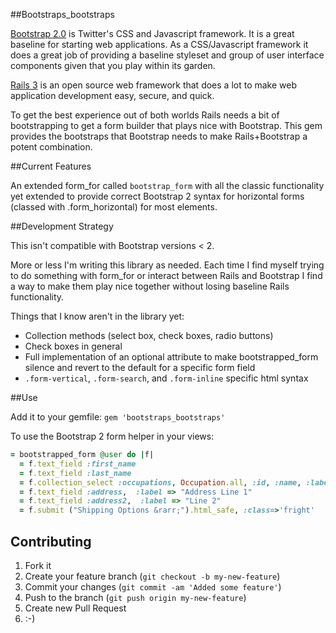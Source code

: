 ##Bootstraps_bootstraps

[Bootstrap 2.0](http://twitter.github.com/bootstrap/) is Twitter's CSS and Javascript framework.  It is a great baseline for starting web applications.  As a CSS/Javascript framework it does a great job of providing a baseline styleset and group of user interface components given that you play within its garden.

[Rails 3](http://rubyonrails.org/) is an open source web framework that does a lot to make web application development easy, secure, and quick.

To get the best experience out of both worlds Rails needs a bit of bootstrapping to get a form builder that plays nice with Bootstrap.  This gem provides the bootstraps that Bootstrap needs to make Rails+Bootstrap a potent combination.

##Current Features

An extended form_for called `bootstrap_form` with all the classic functionality yet extended to provide correct Bootstrap 2 syntax for horizontal forms (classed with .form_horizontal) for most elements.

##Development Strategy

This isn't compatible with Bootstrap versions < 2.

More or less I'm writing this library as needed.  Each time I find myself trying to do something with form_for or interact between Rails and Bootstrap I find a way to make them play nice together without losing baseline Rails functionality.

Things that I know aren't in the library yet:

 - Collection methods (select box, check boxes, radio buttons)
 - Check boxes in general
 - Full implementation of an optional attribute to make bootstrapped_form silence and revert to the default for a specific form field
 - `.form-vertical`, `.form-search`, and `.form-inline` specific html syntax

##Use

Add it to your gemfile: `gem 'bootstraps_bootstraps'`

To use the Bootstrap 2 form helper in your views:

```ruby
= bootstrapped_form @user do |f|
  = f.text_field :first_name
  = f.text_field :last_name
  = f.collection_select :occupations, Occupation.all, :id, :name, :label => 'Job'
  = f.text_field :address,  :label => "Address Line 1"
  = f.text_field :address2,  :label => "Line 2"
  = f.submit ("Shipping Options &rarr;").html_safe, :class=>'fright'
```

## Contributing

1. Fork it
2. Create your feature branch (`git checkout -b my-new-feature`)
3. Commit your changes (`git commit -am 'Added some feature'`)
4. Push to the branch (`git push origin my-new-feature`)
5. Create new Pull Request
6. :-)
